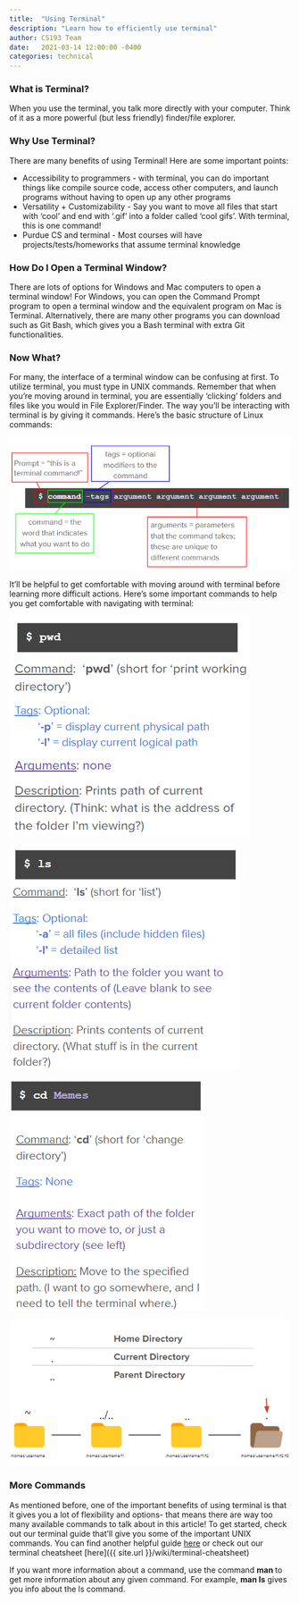 ```yaml
---
title:  "Using Terminal"
description: "Learn how to efficiently use terminal"
author: CS193 Team
date:   2021-03-14 12:00:00 -0400
categories: technical
---
```


### What is Terminal?

When you use the terminal, you talk more directly with your computer. Think of it as a more powerful (but less friendly) finder/file explorer.

### Why Use Terminal?

There are many benefits of using Terminal! Here are some important points:
- Accessibility to programmers - with terminal, you can do important things like compile source code, access other computers, and launch programs without having to open up any other programs
- Versatility + Customizability - Say you want to move all files that start with ‘cool’ and end with ‘.gif’ into a folder called ‘cool gifs’. With terminal, this is one command!
- Purdue CS and terminal - Most courses will have projects/tests/homeworks that assume terminal knowledge

### How Do I Open a Terminal Window?
There are lots of options for Windows and Mac computers to open a terminal window! For Windows, you can open the Command Prompt program to open a terminal window and the equivalent program on Mac is Terminal. Alternatively, there are many other programs you can download such as Git Bash, which gives you a Bash terminal with extra Git functionalities.

### Now What?
For many, the interface of a terminal window can be confusing at first. To utilize terminal, you must type in UNIX commands. Remember that when you’re moving around in terminal, you are essentially ‘clicking’ folders and files like you would in File Explorer/Finder. The way you’ll be interacting with terminal is by giving it commands. Here’s the basic structure of Linux commands:

![Linux command structure](/assets/images/wiki/terminal/cmd_structure.png)

It’ll be helpful to get comfortable with moving around with terminal before learning more difficult actions. Here’s some important commands to help you get comfortable with navigating with terminal:

![pwd](/assets/images/wiki/terminal/cmd_pwd.png)

![ls](/assets/images/wiki/terminal/cmd_ls.png)

![cd](/assets/images/wiki/terminal/cmd_cd.png)

![Moving faster](/assets/images/wiki/terminal/moving_faster.png)

### More Commands
As mentioned before, one of the important benefits of using terminal is that it gives you a lot of flexibility and options- that means there are way too many available commands to talk about in this article! To get started, check out our terminal guide that’ll give you some of the important UNIX commands. You can find another helpful guide [here](http://mally.stanford.edu/~sr/computing/basic-unix.html) or check out our terminal cheatsheet [here]({{ site.url }}/wiki/terminal-cheatsheet)

If you want more information about a command, use the command **man <command>** to get more information about any given command. For example, **man ls** gives you info about the ls command.

